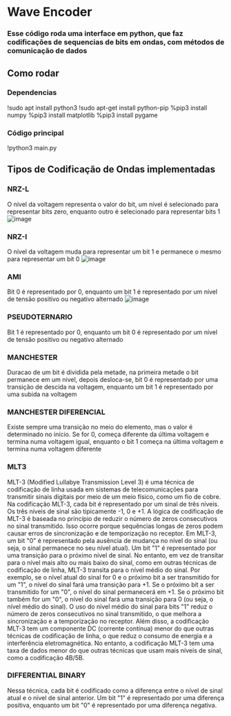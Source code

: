 # Wave Encoder

### Esse código roda uma interface em python, que faz codificações de sequencias de bits em ondas, com métodos de comunicação de dados

## Como rodar

### Dependencias
!sudo apt install python3 
!sudo apt-get install python-pip
%pip3 install numpy
%pip3 install matplotlib
%pip3 install pygame

### Código principal
!python3 main.py

## Tipos de Codificação de Ondas implementadas

### NRZ-L
O nível da voltagem representa o valor do bit, um nível é selecionado para representar bits zero, enquanto outro é selecionado para representar bits 1
![image](https://user-images.githubusercontent.com/85199336/234344464-5ee74aa7-fc6d-4d9f-a8c2-4bcf2da693eb.png)

### NRZ-I
O nível da voltagem muda para representar um bit 1 e permanece o mesmo para representar um bit 0
![image](https://user-images.githubusercontent.com/85199336/234344818-84350f7b-11e0-4502-bdfa-d3532ca97f03.png)

### AMI
Bit 0 é representado por 0, enquanto um bit 1 é representado por um nível de tensão positivo ou negativo alternado
![image](https://user-images.githubusercontent.com/85199336/234345007-9d206552-6bdf-4bc7-b09f-5686ae6ea6b8.png)


### PSEUDOTERNARIO
Bit 1 é representado por 0, enquanto um bit 0 é representado por um nível de tensão positivo ou negativo alternado
### MANCHESTER
Duracao de um bit é dividida pela metade, na primeira metade o bit permanece em um nivel, depois desloca-se, bit 0 é representado por uma transição de descida na voltagem, enquanto um bit 1
é representado por uma subida na voltagem
### MANCHESTER DIFERENCIAL
Existe sempre uma transição no meio do elemento, mas o valor é determinado no início. Se for 0, começa diferente da última voltagem e termina numa voltagem igual,
enquanto o bit 1 começa na última voltagem e termina numa voltagem diferente
### MLT3
MLT-3 (Modified Lullabye Transmission Level 3) é uma técnica de codificação de linha usada em sistemas de telecomunicações para transmitir sinais digitais por meio 
de um meio físico, como um fio de cobre. Na codificação MLT-3, cada bit é representado por um sinal de três níveis. Os três níveis de sinal são tipicamente -1, 0 e +1. 
A lógica de codificação de MLT-3 é baseada no princípio de reduzir o número de zeros consecutivos no sinal transmitido. Isso ocorre porque sequências longas de zeros 
podem causar erros de sincronização e de temporização no receptor. Em MLT-3, um bit "0" é representado pela ausência de mudança no nível do sinal (ou seja, o sinal 
permanece no seu nível atual). Um bit "1" é representado por uma transição para o próximo nível de sinal. No entanto, em vez de transitar para o nível mais alto ou mais 
baixo do sinal, como em outras técnicas de codificação de linha, MLT-3 transita para o nível médio do sinal. Por exemplo, se o nível atual do sinal for 0 e o próximo bit 
a ser transmitido for um "1", o nível do sinal fará uma transição para +1. Se o próximo bit a ser transmitido for um "0", o nível do sinal permanecerá em +1. Se o próximo 
bit também for um "0", o nível do sinal fará uma transição para 0 (ou seja, o nível médio do sinal). O uso do nível médio do sinal para bits "1" reduz o número de zeros 
consecutivos no sinal transmitido, o que melhora a sincronização e a temporização no receptor. Além disso, a codificação MLT-3 tem um componente DC (corrente contínua) 
menor do que outras técnicas de codificação de linha, o que reduz o consumo de energia e a interferência eletromagnética. No entanto, a codificação MLT-3 tem uma taxa de 
dados menor do que outras técnicas que usam mais níveis de sinal, como a codificação 4B/5B.
### DIFFERENTIAL BINARY
Nessa técnica, cada bit é codificado como a diferença entre o nível de sinal atual e o nível de sinal anterior. Um bit "1" é representado por uma diferença positiva, enquanto um bit "0" é representado por uma diferença negativa.
